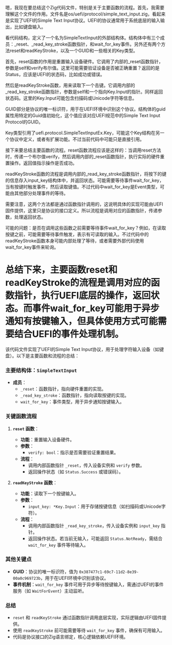 嗯，我现在要总结这个Zig代码文件，特别是关于主要函数的流程。首先，我需要理解这个文件的作用。文件名是os/uefi/protocol/simple_text_input.zig，看起来是实现了UEFI的Simple Text Input协议。UEFI的协议通常用于系统底层的输入输出，比如键盘输入。

看代码结构，定义了一个名为SimpleTextInput的外部结构体。结构体中有三个成员：_reset、_read_key_stroke函数指针，和wait_for_key事件。另外还有两个方法reset和readKeyStroke，以及一个GUID和一些相关的Key类型。

首先，reset函数的作用是重置输入设备硬件。它调用了内部的_reset函数指针，参数是self和verify布尔值。这里可能需要验证设备是否被正确重置？返回的是Status，应该是UEFI的状态码，比如成功或错误。

然后是readKeyStroke函数，用来读取下一个击键。它调用内部的_read_key_stroke函数指针，参数是self和一个指向Key.Input的指针。同样返回状态码。这里的Key.Input可能包含扫描码或Unicode字符等信息。

GUID部分是协议的唯一标识符，用于在UEFI环境中识别这个协议。结构体的guid属性用特定的Guid值初始化，这个值应该对应UEFI规范中的Simple Text Input Protocol的GUID。

Key类型引用了uefi.protocol.SimpleTextInputEx.Key，可能这个Key结构在另一个协议中定义，或者有扩展功能。不过当前代码中可能只是直接引用。

接下来要总结主要函数的流程。reset函数流程应该是这样的：当调用reset方法时，传递一个布尔值verify，然后调用内部的_reset函数指针，执行实际的硬件重置操作。返回值指示操作是否成功。

readKeyStroke函数的流程是调用内部的_read_key_stroke函数指针，将按下的键的信息存入input_key结构体中，并返回状态。可能需要等待事件wait_for_key，当有按键时触发事件，然后读取键值。不过代码中wait_for_key是Event类型，可能由其他部分处理事件的等待。

需要注意，这两个方法都是通过函数指针调用的，这说明具体的实现可能由UEFI固件提供，这里只是协议的接口定义。所以流程是调用对应的函数指针，传递参数，处理返回状态。

可能的问题：是否在调用这些函数之前需要等待事件wait_for_key？例如，在读取按键之前，可能需要等待事件触发，表示有可读取的输入。不过代码中的readKeyStroke函数本身可能内部处理了等待，或者需要外部代码使用wait_for_key事件来轮询。

总结下来，主要函数reset和readKeyStroke的流程是调用对应的函数指针，执行UEFI底层的操作，返回状态。而事件wait_for_key可能用于异步通知有按键输入，但具体使用方式可能需要结合UEFI的事件处理机制。
================================================
该代码文件实现了UEFI的Simple Text Input协议，用于处理字符输入设备（如键盘）。以下是主要函数和流程的总结：

### 主要结构体：`SimpleTextInput`
- **成员**：
  - `_reset`：函数指针，指向硬件重置的实现。
  - `_read_key_stroke`：函数指针，指向读取按键的实现。
  - `wait_for_key`：事件类型，用于异步通知按键输入。

### 关键函数流程
1. **`reset` 函数**：
   - **功能**：重置输入设备硬件。
   - **参数**：
     - `verify: bool`：指示是否需要验证重置结果。
   - **流程**：
     - 调用内部函数指针 `_reset`，传入设备实例和 `verify` 参数。
     - 返回操作状态（如 `Status.Success` 或错误码）。

2. **`readKeyStroke` 函数**：
   - **功能**：读取下一个按键输入。
   - **参数**：
     - `input_key: *Key.Input`：用于存储按键信息（如扫描码或Unicode字符）。
   - **流程**：
     - 调用内部函数指针 `_read_key_stroke`，传入设备实例和 `input_key` 指针。
     - 返回操作状态。若当前无输入，可能返回 `Status.NotReady`，需结合 `wait_for_key` 事件等待输入。

### 其他关键点
- **GUID**：协议的唯一标识符，值为 `0x387477c1-69c7-11d2-8e39-00a0c969723b`，用于在UEFI环境中识别该协议。
- **事件机制**：`wait_for_key` 事件可用于异步等待按键输入，需通过UEFI的事件服务（如 `WaitForEvent`）主动监听。

### 总结
- `reset` 和 `readKeyStroke` 通过函数指针调用底层实现，实际逻辑由UEFI固件提供。
- 使用 `readKeyStroke` 前可能需要等待 `wait_for_key` 事件，确保有可用输入。
- 代码是协议接口的Zig语言绑定，核心逻辑依赖UEFI环境。